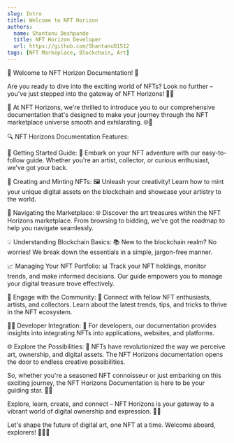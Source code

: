 ```yaml
---
slug: Intro
title: Welcome to NFT Horizon
authors:
  name: Shantanu Deshpande
  title: NFT Horizon Developer
  url: https://github.com/ShantanuD1512
tags: [NFT Markeplace, Blockchain, Art]
---
```


🌟 Welcome to NFT Horizon Documentation! 🚀

Are you ready to dive into the exciting world of NFTs? Look no further – you've just stepped into the gateway of NFT Horizons! 🌈✨

📖 At NFT Horizons, we're thrilled to introduce you to our comprehensive documentation that's designed to make your journey through the NFT marketplace universe smooth and exhilarating. 🌐🎨

🔍 NFT Horizons Documentation Features:

🚀 Getting Started Guide: 🎉
Embark on your NFT adventure with our easy-to-follow guide. Whether you're an artist, collector, or curious enthusiast, we've got your back.

🎨 Creating and Minting NFTs: 🖼️
Unleash your creativity! Learn how to mint your unique digital assets on the blockchain and showcase your artistry to the world.

🛒 Navigating the Marketplace: 🌐
Discover the art treasures within the NFT Horizons marketplace. From browsing to bidding, we've got the roadmap to help you navigate seamlessly.

💡 Understanding Blockchain Basics: 📚
New to the blockchain realm? No worries! We break down the essentials in a simple, jargon-free manner.

📈 Managing Your NFT Portfolio: 📊
Track your NFT holdings, monitor trends, and make informed decisions. Our guide empowers you to manage your digital treasure trove effectively.

📢 Engage with the Community: 🤝
Connect with fellow NFT enthusiasts, artists, and collectors. Learn about the latest trends, tips, and tricks to thrive in the NFT ecosystem.

👩‍💻 Developer Integration: 🧰
For developers, our documentation provides insights into integrating NFTs into applications, websites, and platforms.

🌐 Explore the Possibilities: 🌄
NFTs have revolutionized the way we perceive art, ownership, and digital assets. The NFT Horizons documentation opens the door to endless creative possibilities.

So, whether you're a seasoned NFT connoisseur or just embarking on this exciting journey, the NFT Horizons Documentation is here to be your guiding star. 🌟✨

Explore, learn, create, and connect – NFT Horizons is your gateway to a vibrant world of digital ownership and expression. 🚀🌈

Let's shape the future of digital art, one NFT at a time. Welcome aboard, explorers! 🎉🚀🎨
